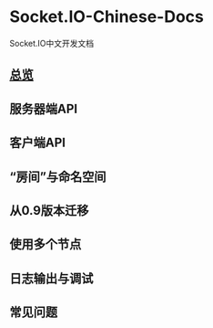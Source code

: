 # Socket.IO-Chinese-Docs
Socket.IO中文开发文档

## [总览](Overview.md)
## 服务器端API
## 客户端API
## “房间”与命名空间
## 从0.9版本迁移
## 使用多个节点
## 日志输出与调试
## 常见问题
